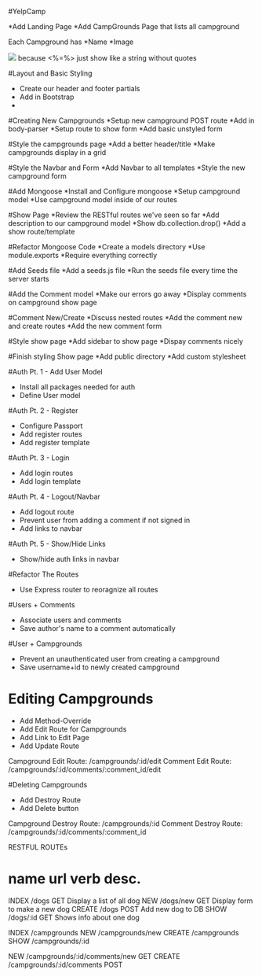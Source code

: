 #YelpCamp

*Add Landing Page
*Add CampGrounds Page that lists all campground

Each Campground has
*Name
*Image

<img src = "<%= campground.image%>"> because <%=%> just show like a string without quotes

#Layout and Basic Styling
* Create our header and footer partials
* Add in Bootstrap
*
#Creating New Campgrounds
*Setup new campground POST route
*Add in body-parser
*Setup route to show form
*Add basic unstyled form

#Style the campgrounds page
*Add a better header/title
*Make campgrounds display in a grid

#Style the Navbar and Form
*Add Navbar to all templates
*Style the new campground form

#Add Mongoose
*Install and Configure mongoose
*Setup campground model
*Use campground model inside of our routes

#Show Page
*Review the RESTful routes we've seen so far
*Add description to our campground model
*Show db.collection.drop()
*Add a show route/template

#Refactor Mongoose Code
*Create a models directory
*Use module.exports
*Require everything correctly

#Add Seeds file
*Add a seeds.js file
*Run the seeds file every time the server starts

#Add the Comment model
*Make our errors go away
*Display comments on campground show page

#Comment New/Create
*Discuss nested routes
*Add the comment new and create routes
*Add the new comment form

#Style show page
*Add sidebar to show page
*Dispay comments nicely

#Finish styling Show page
*Add public directory
*Add custom stylesheet

#Auth Pt. 1 - Add User Model
* Install all packages needed for auth
* Define User model

#Auth Pt. 2 - Register
* Configure Passport
* Add register routes
* Add register template

#Auth Pt. 3 - Login
* Add login routes
* Add login template

#Auth Pt. 4 - Logout/Navbar
* Add logout route
* Prevent user from adding a comment if not signed in
* Add links to navbar

#Auth Pt. 5 - Show/Hide Links
* Show/hide auth links in navbar

#Refactor The Routes
* Use Express router to reoragnize all routes

#Users + Comments
* Associate users and comments
* Save author's name to a comment automatically

#User + Campgrounds
* Prevent an unauthenticated user from creating a campground
* Save username+id to newly created campground

# Editing Campgrounds
* Add Method-Override
* Add Edit Route for Campgrounds
* Add Link to Edit Page
* Add Update Route

Campground Edit Route: /campgrounds/:id/edit
Comment Edit Route: /campgrounds/:id/comments/:comment_id/edit

#Deleting Campgrounds
* Add Destroy Route
* Add Delete button

Campground Destroy Route: /campgrounds/:id
Comment Destroy Route:    /campgrounds/:id/comments/:comment_id

RESTFUL ROUTEs

name             url               verb            desc.
=========================================================
INDEX            /dogs             GET             Display a list of all dog
NEW              /dogs/new         GET             Display form to make a new dog
CREATE           /dogs             POST            Add new dog to DB
SHOW             /dogs/:id         GET             Shows info about one dog

INDEX     /campgrounds
NEW       /campgrounds/new
CREATE    /campgrounds
SHOW      /campgrounds/:id

NEW       /campgrounds/:id/comments/new    GET
CREATE    /campgrounds/:id/comments        POST
